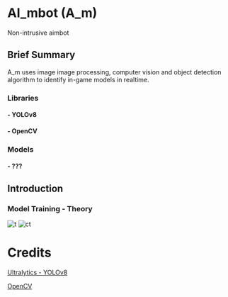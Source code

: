 # AI_mbot (A_m)
Non-intrusive aimbot

## Brief Summary
A_m uses image image processing, computer vision and object detection algorithm to identify in-game models in realtime.
### Libraries
#### - YOLOv8
#### - OpenCV
### Models
#### - ???

## Introduction
### Model Training - Theory
![t](https://github.com/firdauzbk/AI_mbot/assets/100037523/603ecc3e-efaa-40c1-aacd-5673b2511b37) ![ct](https://github.com/firdauzbk/AI_mbot/assets/100037523/2103c72b-d6fd-4f34-a2f4-2314f22d4cce)




# Credits
[Ultralytics - YOLOv8](https://docs.ultralytics.com/usage/python/)

[OpenCV](https://opencv.org/)
